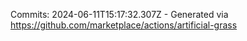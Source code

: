 Commits: 2024-06-11T15:17:32.307Z - Generated via https://github.com/marketplace/actions/artificial-grass
<br>
